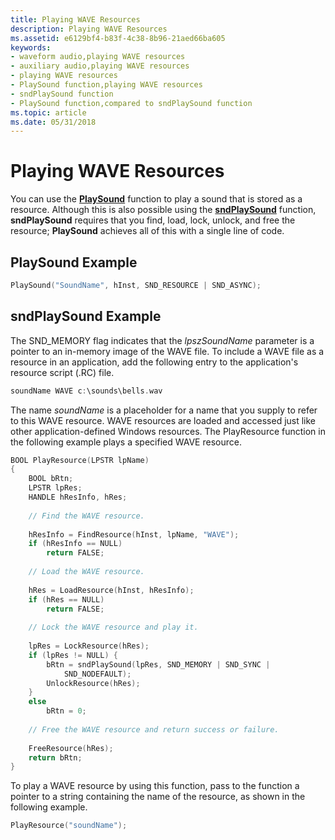 ```yaml
---
title: Playing WAVE Resources
description: Playing WAVE Resources
ms.assetid: e6129bf4-b83f-4c38-8b96-21aed66ba605
keywords:
- waveform audio,playing WAVE resources
- auxiliary audio,playing WAVE resources
- playing WAVE resources
- PlaySound function,playing WAVE resources
- sndPlaySound function
- PlaySound function,compared to sndPlaySound function
ms.topic: article
ms.date: 05/31/2018
---
```


# Playing WAVE Resources

You can use the [**PlaySound**](https://msdn.microsoft.com/library/Dd743680(v=VS.85).aspx) function to play a sound that is stored as a resource. Although this is also possible using the [**sndPlaySound**](https://msdn.microsoft.com/library/Dd798676(v=VS.85).aspx) function, **sndPlaySound** requires that you find, load, lock, unlock, and free the resource; **PlaySound** achieves all of this with a single line of code.

## PlaySound Example


```C++
PlaySound("SoundName", hInst, SND_RESOURCE | SND_ASYNC); 
```



## sndPlaySound Example

The SND\_MEMORY flag indicates that the *lpszSoundName* parameter is a pointer to an in-memory image of the WAVE file. To include a WAVE file as a resource in an application, add the following entry to the application's resource script (.RC) file.


```C++
soundName WAVE c:\sounds\bells.wav 
```



The name *soundName* is a placeholder for a name that you supply to refer to this WAVE resource. WAVE resources are loaded and accessed just like other application-defined Windows resources. The PlayResource function in the following example plays a specified WAVE resource.


```C++
BOOL PlayResource(LPSTR lpName) 
{ 
    BOOL bRtn; 
    LPSTR lpRes; 
    HANDLE hResInfo, hRes; 
 
    // Find the WAVE resource. 
 
    hResInfo = FindResource(hInst, lpName, "WAVE"); 
    if (hResInfo == NULL) 
        return FALSE; 
 
    // Load the WAVE resource. 
 
    hRes = LoadResource(hInst, hResInfo); 
    if (hRes == NULL) 
        return FALSE; 
 
    // Lock the WAVE resource and play it. 
 
    lpRes = LockResource(hRes); 
    if (lpRes != NULL) { 
        bRtn = sndPlaySound(lpRes, SND_MEMORY | SND_SYNC | 
            SND_NODEFAULT); 
        UnlockResource(hRes); 
    } 
    else 
        bRtn = 0; 
 
    // Free the WAVE resource and return success or failure. 
 
    FreeResource(hRes); 
    return bRtn; 
} 
```



To play a WAVE resource by using this function, pass to the function a pointer to a string containing the name of the resource, as shown in the following example.


```C++
PlayResource("soundName"); 
```



 

 




